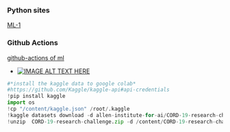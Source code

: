 ### Python sites
[ML-1](https://pythonawesome.com/using-transformers-to-predict-next-word-and-predict-mask-word/)
### Github Actions
[github-actions of ml](https://fastpages.fast.ai/actions/markdown/2020/03/06/fastpages-actions.html)
+ [![IMAGE ALT TEXT HERE](http://img.youtube.com/vi/YOUTUBE_VIDEO_ID_HERE/0.jpg)](https://www.youtube.com/watch?v=S-kn4mmlxFU)



```python
#*install the kaggle data to google colab*
#https://github.com/Kaggle/kaggle-api#api-credentials
!pip install kaggle
import os
!cp "/content/kaggle.json" /root/.kaggle
!kaggle datasets download -d allen-institute-for-ai/CORD-19-research-challenge
!unzip  CORD-19-research-challenge.zip -d /content/CORD-19-research-challenge

```



